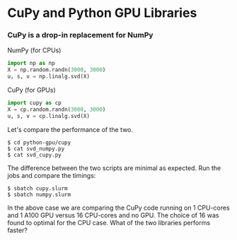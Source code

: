 # CuPy and Python GPU Libraries

### CuPy is a drop-in replacement for NumPy

NumPy (for CPUs)

```python
import np as np
X = np.random.randn(3000, 3000)
u, s, v = np.linalg.svd(X)
```

CuPy (for GPUs)

```python
import cupy as cp
X = cp.random.randn(3000, 3000)
u, s, v = cp.linalg.svd(X)
```

Let's compare the performance of the two.

```
$ cd python-gpu/cupy
$ cat svd_numpy.py
$ cat svd_cupy.py
```

The difference between the two scripts are minimal as expected. Run the jobs and compare the timings:

```
$ sbatch cupy.slurm
$ sbatch numpy.slurm
```

In the above case we are comparing the CuPy code running on 1 CPU-cores and 1 A100 GPU versus 16 CPU-cores and no GPU. The choice of 16 was found to optimal for the CPU case. What of the two libraries performs faster?
